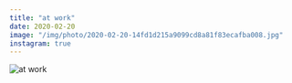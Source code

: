 ```yaml
---
title: "at work"
date: 2020-02-20
image: "/img/photo/2020-02-20-14fd1d215a9099cd8a81f83ecafba008.jpg"
instagram: true
---
```


![at work](/img/photo/2020-02-20-14fd1d215a9099cd8a81f83ecafba008.jpg)
